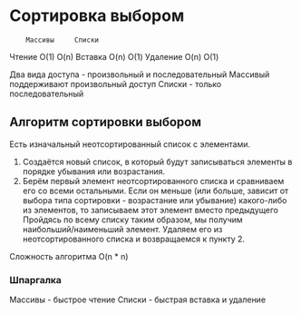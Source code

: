 # Сортировка выбором

        Массивы     Списки
Чтение    O(1)       O(n)
Вставка   O(n)       O(1)
Удаление  O(n)       O(1)

Два вида доступа - произвольный и последовательный
Массивый поддерживают произвольный доступ
Списки - только последовательный

## Алгоритм сортировки выбором
Есть изначальный неотсортированный список с элементами.
1. Создаётся новый список, в который будут записываться элементы в порядке убывания или возрастания.
2. Берём первый элемент неотсортированного списка и сравниваем его со всеми остальными. Если он меньше (или больше, зависит от выбора типа сортировки - возрастание или убывание) какого-либо из элементов, то записываем этот элемент вместо предыдущего
Пройдясь по всему списку таким образом, мы получим наибольший/наименьший элемент. Удаляем его из неотсортированного списка и возвращаемся к пункту 2.

Сложность алгоритма O(n * n)

### Шпаргалка
Массивы - быстрое чтение
Списки - быстрая вставка и удаление